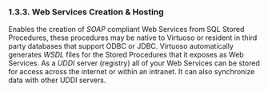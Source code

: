 <div id="owebsrvhost" class="section">

<div class="titlepage">

<div>

<div>

### 1.3.3. Web Services Creation & Hosting

</div>

</div>

</div>

Enables the creation of <span class="emphasis">*SOAP*</span> compliant
Web Services from SQL Stored Procedures, these procedures may be native
to Virtuoso or resident in third party databases that support ODBC or
JDBC. Virtuoso automatically generates
<span class="emphasis">*WSDL*</span> files for the Stored Procedures
that it exposes as Web Services. As a
<span class="emphasis">*UDDI*</span> server (registry) all of your Web
Services can be stored for access across the internet or within an
intranet. It can also synchronize data with other UDDI servers.

</div>
